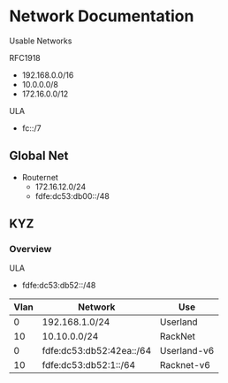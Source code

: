 # Network Documentation

Usable Networks

RFC1918

- 192.168.0.0/16
- 10.0.0.0/8
- 172.16.0.0/12

ULA

- fc::/7

## Global Net

- Routernet
  - 172.16.12.0/24
  - fdfe:dc53:db00::/48

## KYZ

### Overview

ULA

- fdfe:dc53:db52::/48

| Vlan | Network                  | Use         |
| ---- | ------------------------ | ----------- |
| 0    | 192.168.1.0/24           | Userland    |
| 10   | 10.10.0.0/24             | RackNet     |
| 0    | fdfe:dc53:db52:42ea::/64 | Userland-v6 |
| 10   | fdfe:dc53:db52:1::/64    | Racknet-v6  |
